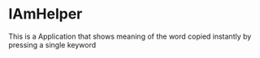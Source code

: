 # IAmHelper
This is a Application that shows meaning of the word copied instantly by pressing a single keyword
